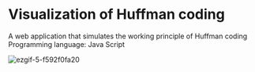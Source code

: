 # Visualization of Huffman coding

A web application that simulates the working principle of Huffman coding
Programming language: Java Script



![ezgif-5-f592f0fa20](https://github.com/m3akk/Huffmanovo_Kodiranje/assets/120716573/58bcef7e-becd-48d0-890b-f64dca391b71)
